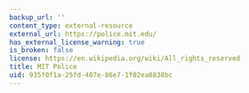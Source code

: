 ```yaml
---
backup_url: ''
content_type: external-resource
external_url: https://police.mit.edu/
has_external_license_warning: true
is_broken: false
license: https://en.wikipedia.org/wiki/All_rights_reserved
title: MIT Police
uid: 935f0f1a-25fd-407e-86e7-1f02ea8838bc
---
```

